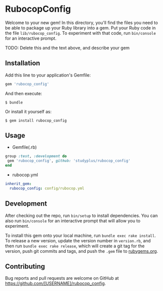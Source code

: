 # RubocopConfig

Welcome to your new gem! In this directory, you'll find the files you need to be able to package up your Ruby library into a gem. Put your Ruby code in the file `lib/rubocop_config`. To experiment with that code, run `bin/console` for an interactive prompt.

TODO: Delete this and the text above, and describe your gem

## Installation

Add this line to your application's Gemfile:

```ruby
gem 'rubocop_config'
```

And then execute:

    $ bundle

Or install it yourself as:

    $ gem install rubocop_config

## Usage

* Gemfile(.rb)

```ruby
group :test, :development do
 gem 'rubocop_config', github: 'studyplus/rubocop_config'
end
```

* rubocop.yml

```yaml
inherit_gem:
  rubocop_config: config/rubocop.yml
```

## Development

After checking out the repo, run `bin/setup` to install dependencies. You can also run `bin/console` for an interactive prompt that will allow you to experiment.

To install this gem onto your local machine, run `bundle exec rake install`. To release a new version, update the version number in `version.rb`, and then run `bundle exec rake release`, which will create a git tag for the version, push git commits and tags, and push the `.gem` file to [rubygems.org](https://rubygems.org).

## Contributing

Bug reports and pull requests are welcome on GitHub at https://github.com/[USERNAME]/rubocop_config.

